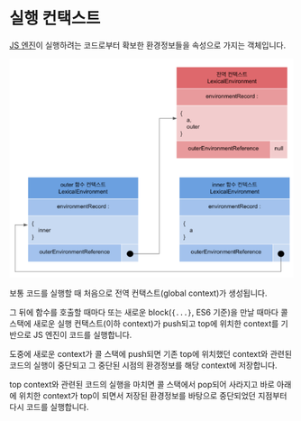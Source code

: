 # 실행 컨택스트

[JS 엔진](../../../posts/browser/browser_runtime/%EB%B8%8C%EB%9D%BC%EC%9A%B0%EC%A0%80_%EB%9F%B0%ED%83%80%EC%9E%84_%EA%B5%AC%EC%A1%B0.md)이 실행하려는 코드로부터 확보한 환경정보들을 속성으로 가지는 객체입니다.

![실행 컨택스트](../image/exec_context.png)

보통 코드를 실행할 때 처음으로 전역 컨택스트(global context)가 생성됩니다.

그 뒤에 함수를 호출할 때마다 또는 새로운 block(`{...}`, ES6 기준)을 만날 때마다 콜 스택에 새로운 실행 컨택스트(이하 context)가 push되고 top에 위치한 context를 기반으로 JS 엔진이 코드를 실행합니다.

도중에 새로운 context가 콜 스택에 push되면 기존 top에 위치했던 context와 관련된 코드의 실행이 중단되고 그 중단된 시점의 환경정보를 해당 context에 저장합니다.

top context와 관련된 코드의 실행을 마치면 콜 스택에서 pop되어 사라지고 바로 아래에 위치한 context가 top이 되면서 저장된 환경정보를 바탕으로 중단되었던 지점부터 다시 코드를 실행합니다.
